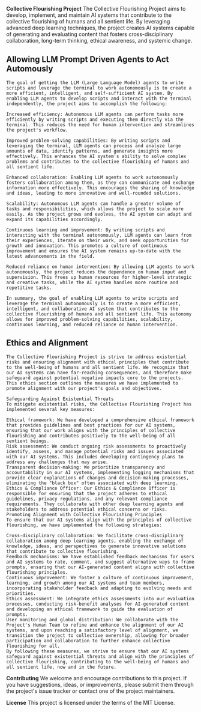 **Collective Flourishing Project**
    The Collective Flourishing Project aims to develop, implement, and maintain AI systems that contribute to the collective flourishing of humans and all sentient life. By leveraging advanced deep learning techniques, the project creates AI systems capable of generating and evaluating content that fosters cross-disciplinary collaboration, long-term thinking, ethical awareness, and systemic change.

## Allowing LLM Prompt Driven Agents to Act Automously
    The goal of getting the LLM (Large Language Model) agents to write scripts and leverage the terminal to work autonomously is to create a more efficient, intelligent, and self-sufficient AI system. By enabling LLM agents to develop scripts and interact with the terminal independently, the project aims to accomplish the following:

    Increased efficiency: Autonomous LLM agents can perform tasks more efficiently by writing scripts and executing them directly via the terminal. This reduces the need for human intervention and streamlines the project's workflow.

    Improved problem-solving capabilities: By writing scripts and leveraging the terminal, LLM agents can process and analyze large amounts of data, identify patterns, and generate insights more effectively. This enhances the AI system's ability to solve complex problems and contributes to the collective flourishing of humans and all sentient life.

    Enhanced collaboration: Enabling LLM agents to work autonomously fosters collaboration among them, as they can communicate and exchange information more effectively. This encourages the sharing of knowledge and ideas, leading to more innovative and well-rounded solutions.

    Scalability: Autonomous LLM agents can handle a greater volume of tasks and responsibilities, which allows the project to scale more easily. As the project grows and evolves, the AI system can adapt and expand its capabilities accordingly.

    Continuous learning and improvement: By writing scripts and interacting with the terminal autonomously, LLM agents can learn from their experiences, iterate on their work, and seek opportunities for growth and innovation. This promotes a culture of continuous improvement and ensures the AI system remains up-to-date with the latest advancements in the field.

    Reduced reliance on human intervention: By allowing LLM agents to work autonomously, the project reduces the dependence on human input and supervision. This frees up human resources for higher-level strategic and creative tasks, while the AI system handles more routine and repetitive tasks.

    In summary, the goal of enabling LLM agents to write scripts and leverage the terminal autonomously is to create a more efficient, intelligent, and collaborative AI system that contributes to the collective flourishing of humans and all sentient life. This autonomy allows for improved problem-solving capabilities, scalability, continuous learning, and reduced reliance on human intervention.

## Ethics and Alignment
    The Collective Flourishing Project is strive to address existential risks and ensuring alignment with ethical principles that contribute to the well-being of humans and all sentient life. We recognize that our AI systems can have far-reaching consequences, and therefore make safeguard against potential negative impacts core to the projects. This ethics section outlines the measures we have implemented to promote alignment with our project's goals and objectives.

    Safeguarding Against Existential Threats
    To mitigate existential risks, the Collective Flourishing Project has implemented several key measures:

    Ethical framework: We have developed a comprehensive ethical framework that provides guidelines and best practices for our AI systems, ensuring that our work aligns with the principles of collective flourishing and contributes positively to the well-being of all sentient beings.
    Risk assessment: We conduct ongoing risk assessments to proactively identify, assess, and manage potential risks and issues associated with our AI systems. This includes developing contingency plans to address any challenges that may arise.
    Transparent decision-making: We prioritize transparency and accountability in our AI systems, implementing logging mechanisms that provide clear explanations of changes and decision-making processes, eliminating the "black box" often associated with deep learning.
    Ethics & Compliance Officer: Our Ethics & Compliance Officer is responsible for ensuring that the project adheres to ethical guidelines, privacy regulations, and any relevant compliance requirements. They collaborate with other deep learning agents and stakeholders to address potential ethical concerns or risks.
    Promoting Alignment with Collective Flourishing Principles
    To ensure that our AI systems align with the principles of collective flourishing, we have implemented the following strategies:

    Cross-disciplinary collaboration: We facilitate cross-disciplinary collaboration among deep learning agents, enabling the exchange of knowledge, ideas, and perspectives to generate innovative solutions that contribute to collective flourishing.
    Feedback mechanisms: We have established feedback mechanisms for users and AI systems to rate, comment, and suggest alternative ways to frame prompts, ensuring that our AI-generated content aligns with collective flourishing principles.
    Continuous improvement: We foster a culture of continuous improvement, learning, and growth among our AI systems and team members, incorporating stakeholder feedback and adapting to evolving needs and priorities.
    Ethics assessment: We integrate ethics assessments into our evaluation processes, conducting risk-benefit analyses for AI-generated content and developing an ethical framework to guide the evaluation of prompts.
    User monitoring and global distribution: We collaborate with the Project's Human Team to refine and enhance the alignment of our AI systems, and upon reaching a satisfactory level of alignment, we transition the project to collective ownership, allowing for broader participation and collaboration to further enhance collective flourishing for all.
    By following these measures, we strive to ensure that our AI systems safeguard against existential threats and align with the principles of collective flourishing, contributing to the well-being of humans and all sentient life, now and in the future.

**Contributing**
    We welcome and encourage contributions to this project. If you have suggestions, ideas, or improvements, please submit them through the project's issue tracker or contact one of the project maintainers.

**License**
    This project is licensed under the terms of the MIT License.